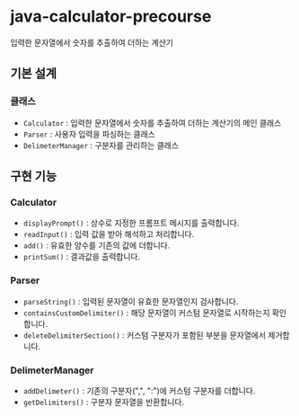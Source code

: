 # java-calculator-precourse

입력한 문자열에서 숫자를 추출하여 더하는 계산기

## 기본 설계

### 클래스

- `Calculator` : 입력한 문자열에서 숫자를 추출하여 더하는 계산기의 메인 클래스
- `Parser` : 사용자 입력을 파싱하는 클래스
- `DelimeterManager` : 구분자를 관리하는 클래스

## 구현 기능

### Calculator

- `displayPrompt()` : 상수로 지정한 프롬프트 메시지를 출력합니다.
- `readInput()` : 입력 값을 받아 해석하고 처리합니다.
- `add()` : 유효한 양수를 기존의 값에 더합니다.
- `printSum()` : 결과값을 출력합니다.

### Parser

- `parseString()` : 입력된 문자열이 유효한 문자열인지 검사합니다.
- `containsCustomDelimiter()` : 해당 문자열이 커스텀 문자열로 시작하는지 확인합니다.
- `deleteDelimiterSection()` : 커스텀 구분자가 포함된 부분을 문자열에서 제거합니다.

### DelimeterManager

- `addDelimeter()` : 기존의 구분자(",", ":")에 커스텀 구분자를 더합니다.
- `getDelimiters()` : 구분자 문자열을 반환합니다.